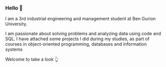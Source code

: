 ### Hello 👋

<!--
**gilbiton1/gilbiton1** is a ✨ _special_ ✨ repository because its `README.md` (this file) appears on your GitHub profile.


-->
I am a 3rd industrial engineering and management student at Ben Gurion University.

I am passionate about solving problems and analyzing data using code and SQL.
I have attached some projects I did during my studies, as part of courses in object-oriented programming, databases and information systems 

Welcome to take a look :point_up_2:



